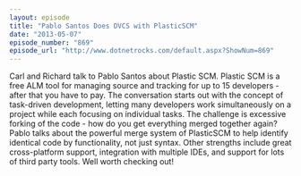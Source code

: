 ```yaml
---
layout: episode
title: "Pablo Santos Does DVCS with PlasticSCM"
date: "2013-05-07"
episode_number: "869"
episode_url: "http://www.dotnetrocks.com/default.aspx?ShowNum=869"
---
```


Carl and Richard talk to Pablo Santos about Plastic SCM. Plastic SCM is a free ALM tool for managing source and tracking for up to 15 developers - after that you have to pay. The conversation starts out with the concept of task-driven development, letting many developers work simultaneously on a project while each focusing on individual tasks. The challenge is excessive forking of the code - how do you get everything merged together again? Pablo talks about the powerful merge system of PlasticSCM to help identify identical code by functionality, not just syntax. Other strengths include great cross-platform support, integration with multiple IDEs, and support for lots of third party tools. Well worth checking out!
